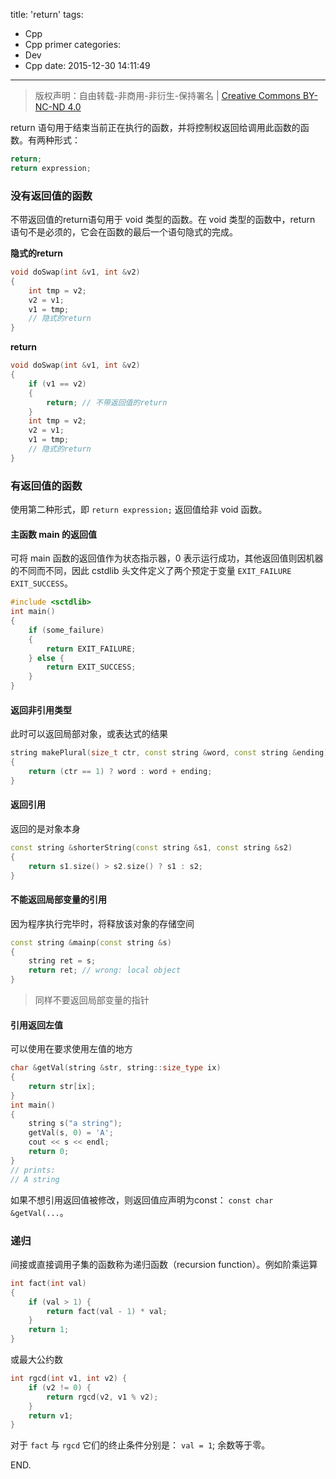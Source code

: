 title: 'return'
tags:
  - Cpp
  - Cpp primer
categories:
  - Dev
  - Cpp
date: 2015-12-30 14:11:49
---

> 版权声明：自由转载-非商用-非衍生-保持署名 | [Creative Commons BY-NC-ND 4.0](https://creativecommons.org/licenses/by-nc-nd/4.0/)

return 语句用于结束当前正在执行的函数，并将控制权返回给调用此函数的函数。有两种形式：


```C++
return;
return expression;
```

<!-- more -->

### 没有返回值的函数 ###

不带返回值的return语句用于 void 类型的函数。在 void 类型的函数中，return 语句不是必须的，它会在函数的最后一个语句隐式的完成。

**隐式的return**

```C++
void doSwap(int &v1, int &v2)
{
	int tmp = v2;
	v2 = v1;
	v1 = tmp;
	// 隐式的return
}
```

**return**

```C++
void doSwap(int &v1, int &v2)
{
	if (v1 == v2)
	{
		return; // 不带返回值的return
	}
	int tmp = v2;
	v2 = v1;
	v1 = tmp;
	// 隐式的return
}
```

### 有返回值的函数 ###

使用第二种形式，即 `return expression;` 返回值给非 void 函数。

#### 主函数 main 的返回值 ####

可将 main 函数的返回值作为状态指示器，0 表示运行成功，其他返回值则因机器的不同而不同，因此 cstdlib 头文件定义了两个预定于变量 `EXIT_FAILURE` `EXIT_SUCCESS`。

```C++
#include <sctdlib>
int main()
{
	if (some_failure)
	{
		return EXIT_FAILURE;
	} else {
		return EXIT_SUCCESS;
	}
}
```

#### 返回非引用类型 ####

此时可以返回局部对象，或表达式的结果

```C++
string makePlural(size_t ctr, const string &word, const string &ending)
{
	return (ctr == 1) ? word : word + ending;
}
```

#### 返回引用 ####

返回的是对象本身

```C++
const string &shorterString(const string &s1, const string &s2)
{
	return s1.size() > s2.size() ? s1 : s2;
}
```

#### 不能返回局部变量的引用 ####

因为程序执行完毕时，将释放该对象的存储空间

```C++
const string &mainp(const string &s)
{
	string ret = s;
	return ret; // wrong: local object
}
```

> 同样不要返回局部变量的指针

#### 引用返回左值 ####

可以使用在要求使用左值的地方

```C++
char &getVal(string &str, string::size_type ix)
{
	return str[ix];
}
int main()
{
	string s("a string");
	getVal(s, 0) = 'A';
	cout << s << endl;
	return 0;
}
// prints: 
// A string
```

如果不想引用返回值被修改，则返回值应声明为const： `const char &getVal(...`。

### 递归 ###

间接或直接调用子集的函数称为递归函数（recursion function）。例如阶乘运算

```C++
int fact(int val)
{
	if (val > 1) {
		return fact(val - 1) * val;
	}
	return 1;
}
```

或最大公约数

```C++
int rgcd(int v1, int v2) {
	if (v2 != 0) {
		return rgcd(v2, v1 % v2);
	}
	return v1;
}
```

对于 `fact` 与 `rgcd` 它们的终止条件分别是： `val = 1`; 余数等于零。

END.